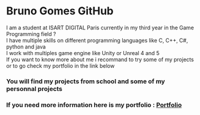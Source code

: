 # Bruno Gomes GitHub

<p>
  I am a student at ISART DIGITAL Paris currently in my third year in the Game Programming field ?<br>
  I have multiple skills on different programming languages like C, C++, C#, python and java<br>
  I work with multiples game engine like Unity or Unreal 4 and 5<br>
  If you want to know more about me i recommand to try some of my projects or to go check my portfolio in the link below <br>
</p>

### You will find my projects from school and some of my personnal projects 

### If you need more information here is my portfolio : <a href="https://bgomes02.wixsite.com/bruno-gomes-portfoli"> Portfolio </a>
